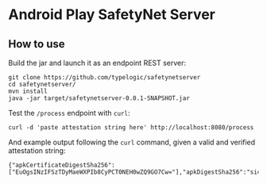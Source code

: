 # Android Play SafetyNet Server

## How to use

Build the jar and launch it as an endpoint REST server:

```
git clone https://github.com/typelogic/safetynetserver
cd safetynetserver/
mvn install
java -jar target/safetynetserver-0.0.1-SNAPSHOT.jar
```

Test the `/process` endpoint with `curl`:

```
curl -d 'paste attestation string here' http://localhost:8080/process
```

And example output following the `curl` command, given a valid and verified attestation string:

```
{"apkCertificateDigestSha256":["EuOgsINzIFSzTDyMaeWXPIb8CyPCT0NEH0wZQ9GO7Cw="],"apkDigestSha256":"si4IzHn9Prn343FPkGkuqIY4Qzmvb5s1IowsY5+OcZA=","apkPackageName":"com.example.android.safetynetsample","basicIntegrity":true,"ctsProfileMatch":true,"evaluationType":"BASIC,HARDWARE_BACKED","nonce":"T1mupDDOCtnUCgNGfdr1V8LFyuwg2Su3U2FmZXR5IE5ldCBTYW1wbGU6IDE2Mzc5MDg2NTM0MzY=","timestampMs":1637908656371}
```

